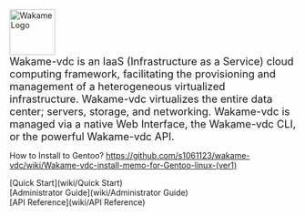 <span class="float-right">
<img src="wiki/images/wakame-logo.png" alt="Wakame Logo" width="80" height="80"/> 
</span>
<div style="font-size:130%;">
Wakame-vdc is an IaaS (Infrastructure as a Service) cloud computing framework, facilitating the provisioning and management of a heterogeneous virtualized infrastructure. Wakame-vdc virtualizes the entire data center; servers, storage, and networking. Wakame-vdc is managed via a native Web Interface, the Wakame-vdc CLI, or the powerful Wakame-vdc API.</div>


How to Install to Gentoo?
https://github.com/s1061123/wakame-vdc/wiki/Wakame-vdc-install-memo-for-Gentoo-linux-(ver1)

[Quick Start](wiki/Quick Start)  
[Administrator Guide](wiki/Administrator Guide)  
[API Reference](wiki/API Reference)  

